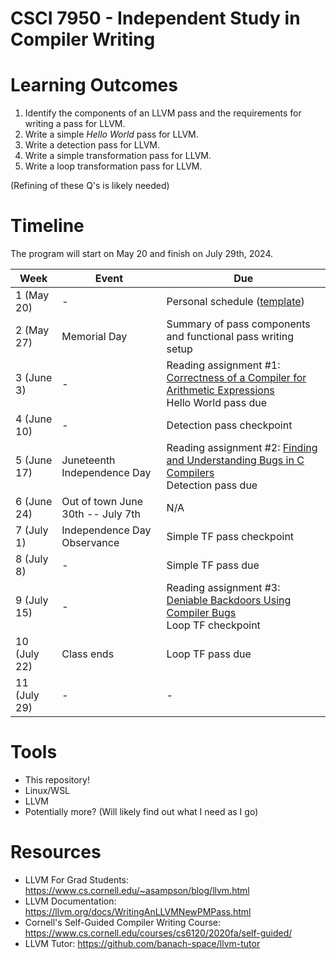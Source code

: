 # CSCI 7950 - Independent Study in Compiler Writing

# Learning Outcomes
<!--
Please, list your research questions & goals (aka learning outcomes): what questions do you want to answer, what skills do you want to develop, what you hope to gain if you complete this class successfully.

Remember:

    1. Learning outcomes should be specific and well defined.
    2. Learning outcomes should be realistic and achievable.
    3. Learning outcomes should be measureable.
    4. Learning outcomes should be written in simple language with active verbs.
    
    (<https://www.colorado.edu/oda/sites/default/files/attached-files/program_learning_outcomes_v2.pdf>)

    Another potentially good source to help you draft your learning outcomes is <https://assessment.wisc.edu/student-learning-outcomes/writing-student-learning-outcomes/>.
    
Examples includes:

    - Developing a pass that can be integrated in the latest available version of LLVM and displays "Hello world" in the terminal when a program is compiled.
    - Write a parser for a simple language capable of handling variable declaration and conditional statements.
    - Understand the difference between SLR parsers, LALR parsers, LR(1) parsers, and generalized LR parsers.
-->

1. Identify the components of an LLVM pass and the requirements for writing a pass for LLVM.
2. Write a simple _Hello World_ pass for LLVM.
3. Write a detection pass for LLVM.
4. Write a simple transformation pass for LLVM.
5. Write a loop transformation pass for LLVM.

(Refining of these Q's is likely needed)

# Timeline

<!-- Tweak the following table as needed to enter your goal, timelines, deliverables, … -->

The program will start on May 20 and finish on July 29th, 2024.

Week | Event | Due
--- | ----------- | ---------------------
1 (May 20) | - | Personal schedule ([template](https://spots.augusta.edu/caubert/teaching/2024/summer/csci8510/templates/template.md))
2 (May 27) | Memorial Day | Summary of pass components and functional pass writing setup
3 (June 3) | - | Reading assignment #1: [Correctness of a Compiler for Arithmetic Expressions](http://jmc.stanford.edu/articles/mcpain.html)<br>Hello World pass due
4 (June 10) | - | Detection pass checkpoint
5 (June 17) | Juneteenth Independence Day |  Reading assignment #2: [Finding and Understanding Bugs in C Compilers](https://users.cs.utah.edu/~regehr/papers/pldi11-preprint.pdf)<br>Detection pass due
6 (June 24) | Out of town June 30th -- July 7th | N/A
7 (July 1) | Independence Day Observance | Simple TF pass checkpoint
8 (July 8) | - | Simple TF pass due
9 (July 15) | - |  Reading assignment #3: [Deniable Backdoors Using Compiler Bugs](https://www.alchemistowl.org/pocorgtfo/pocorgtfo08.pdf#page=7)<br>Loop TF checkpoint 
10 (July 22) | Class ends | Loop TF pass due
11 (July 29) | - | - 

<!-- Once you are done with your timeline, please go back to your learning outcomes (research questions / goals), and wonder: are you giving you enough time to complete them all? Did new learning outcomes emerge from your timeline? If your mapping from weeks to learning outcomes, or from learning outcomes to weeks is partial, then something is wrong.-->

# Tools
- This repository!
- Linux/WSL
- LLVM
- Potentially more? (Will likely find out what I need as I go)
<!-- List the tools & services you will be using. Please, prefer cross-OS, open-source & free tools as much as possible, and prefer if possible services that are free of charge. -->

# Resources
- LLVM For Grad Students: https://www.cs.cornell.edu/~asampson/blog/llvm.html
- LLVM Documentation: https://llvm.org/docs/WritingAnLLVMNewPMPass.html
- Cornell's Self-Guided Compiler Writing Course: https://www.cs.cornell.edu/courses/cs6120/2020fa/self-guided/
- LLVM Tutor: https://github.com/banach-space/llvm-tutor


<!--
List the resources you plan on using, ideally with precise bibliographical references and / or links.
Be specific: don't go on listing all the textbooks ever written on compilers, but refer precisely to e.g., Chapters or Sections of various material. Ideally, you could even tie those references back to your learning outcomes and (transitively) to your timeline.
-->
